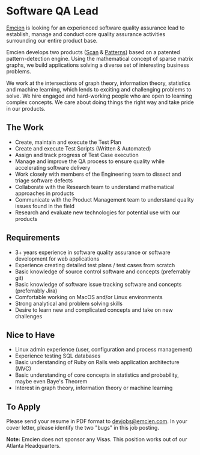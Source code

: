 # Software QA Lead

[Emcien](http://emcien.com/) is looking for an experienced software quality assurance lead to establish, manage and conduct core quality assurance activities surrounding our entire product base.

Emcien develops two products ([Scan](http://emcien.com/patterns/) & [Patterns](http://emcien.com/scan/)) based on a patented pattern-detection engine. Using the mathematical concept of sparse matrix graphs, we build applications solving a diverse set of interesting business problems.

We work at the intersections of graph theory, information theory, statistics and machine learning, which lends to exciting and challenging problems to solve. We hire engaged and hard-working people who are open to learning complex concepts. We care about doing things the right way and take pride in our products.


## The Work
* Create, maintain and execute the Test Plan
* Create and execute Test Scripts (Written & Automated)
* Assign and track progress of Test Case execution
* Manage and improve the QA process to ensure quality while accelerating software delivery
* Work closely with members of the Engineering team to dissect and triage software defects
* Collaborate with the Research team to understand mathematical approaches in products
* Communicate with the Product Management team to understand quality issues found in the field
* Research and evaluate new technologies for potential use with our products

## Requirements
* 3+ years experience in software quality assurance or software development for web applications
* Experience creating detailed test plans / test cases from scratch
* Basic knowledge of source control software and concepts (preferrably git)
* Basic knowledge of software issue tracking software and concepts (preferrably Jira)
* Comfortable working on MacOS and/or Linux environments
* Strong analytical and problem solving skills
* Desire to learn new and complicated concepts and take on new challenges

## Nice to Have
* Linux admin experience (user, configuration and process management)
* Experience testing SQL databases
* Basic understanding of Ruby on Rails web application architecture (MVC)
* Basic understanding of core concepts in statistics and probability, maybe even Baye's Theorem
* Interest in graph theory, information theory or machine learning

## To Apply
Please send your resume in PDF format to [devjobs@emcien.com](mailto:devjobs@emcien.com). In your cover letter, please identify the two "bugs" in this job posting.

**Note:**
Emcien does not sponsor any Visas. This position works out of our Atlanta Headquarters.
